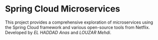 # Spring Cloud Microservices
This project provides a comprehensive exploration of microservices using the Spring Cloud framework and various open-source tools from Netflix. Developed by *EL HADDAD Anas* and *LOUZAR Mehdi*.
